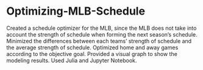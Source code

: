 # Optimizing-MLB-Schedule
Created a schedule optimizer for the MLB, since the MLB does not take into account the strength of schedule when forming the next season’s schedule.
Minimized the differences between each teams’ strength of schedule and the average strength of schedule.
Optimized home and away games according to the objective goal.
Provided a visual graph to show the modeling results.
Used Julia and Jupyter Notebook.
